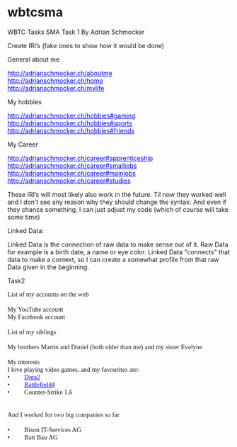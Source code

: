 # wbtcsma
WBTC Tasks SMA
Task 1 By Adrian Schmocker

Create IRI’s (fake ones to show how it would be done)


General about me

http://adrianschmocker.ch/aboutme </br>
http://adrianschmocker.ch/home </br>
http://adrianschmocker.ch/mylife


My hobbies

http://adrianschmocker.ch/hobbies#gaming </br>
http://adrianschmocker.ch/hobbies#sports </br>
http://adrianschmocker.ch/hobbies#friends </br>

My Career

http://adrianschmocker.ch/career#apprenticeship </br>
http://adrianschmocker.ch/career#smalljobs </br>
http://adrianschmocker.ch/career#mainjobs	</br>
http://adrianschmocker.ch/career#studies </br>


These IRI’s will most likely also work in the future. Til now they worked well and I don’t see any reason why they should change the syntax. And even if they chance something, I can just adjust my code (which of course will take some time)

Linked Data:

Linked Data is the connection of raw data to make sense out of it. Raw Data for example is a birth date, a name or eye color.
Linked Data "connects" that data to make a context, so I can create a somewhat profile from that raw Data given in the beginning.


Task2 
 
 
<html>

<head>
<meta http-equiv=Content-Type content="text/html; charset=windows-1252">
<meta name=Generator content="Microsoft Word 12 (filtered)">
<style>
<!--
 /* Font Definitions */
 @font-face
	{font-family:"Cambria Math";
	panose-1:2 4 5 3 5 4 6 3 2 4;}
@font-face
	{font-family:Calibri;
	panose-1:2 15 5 2 2 2 4 3 2 4;}
 /* Style Definitions */
 p.MsoNormal, li.MsoNormal, div.MsoNormal
	{margin:0cm;
	margin-bottom:.0001pt;
	font-size:11.0pt;
	font-family:"Calibri","sans-serif";}
a:link, span.MsoHyperlink
	{color:blue;
	text-decoration:underline;}
a:visited, span.MsoHyperlinkFollowed
	{color:purple;
	text-decoration:underline;}
@page WordSection1
	{size:595.3pt 841.9pt;
	margin:70.85pt 70.85pt 2.0cm 70.85pt;}
div.WordSection1
	{page:WordSection1;}
-->
</style>

</head>

<body lang=DE-CH link=blue vlink=purple>

<div class=WordSection1>

<p class=MsoNormal><span lang=EN-GB>List of my accounts on the web</span></p>

<p class=MsoNormal><span lang=EN-GB> </span></p>

<p class=MsoNormal><span lang=EN-GB>My YouTube account </span></p>

<p class=MsoNormal><span lang=EN-GB>My Facebook account</span></p>

<p class=MsoNormal><span lang=EN-GB> </span></p>

<p class=MsoNormal><span lang=EN-GB>List of my siblings</span></p>

<p class=MsoNormal><span lang=EN-GB> </span></p>

<p class=MsoNormal><span lang=EN-GB>My brothers Martin and Daniel (both older
than me) and my sister Evelyne</span></p>

<p class=MsoNormal><span lang=EN-GB> </span></p>

<p class=MsoNormal><span lang=EN-GB>My interests</span></p>

<p class=MsoNormal><span lang=EN-GB>I love playing video games, and my
favourites are:</span></p>

<p class=MsoNormal><span lang=EN-GB>•         <a
href="http://de.dota2.com/?l=german">Dota2</a></span></p>

<p class=MsoNormal><span lang=EN-GB>•         <a
href="http://www.battlefield.com/battlefield-4">Battlefield4</a></span></p>

<p class=MsoNormal><span lang=EN-GB>•         Counter-Strike 1.6</span></p>

<p class=MsoNormal><span lang=EN-GB> </span></p>

<p class=MsoNormal><span lang=EN-GB> </span></p>

<p class=MsoNormal><span lang=EN-GB>And I worked for two big companies so far</span></p>

<p class=MsoNormal><span lang=EN-GB> </span></p>

<p class=MsoNormal>•         Bison IT-Services AG</p>

<p class=MsoNormal>•         Batt Bau AG</p>

</div>

</body>

</html>
